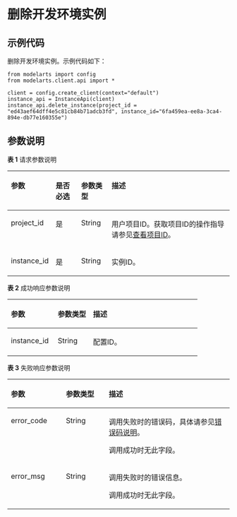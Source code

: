 # 删除开发环境实例<a name="modelarts_04_0118"></a>

## 示例代码<a name="section20261580353"></a>

删除开发环境实例。示例代码如下：

```
from modelarts import config
from modelarts.client.api import *

client = config.create_client(context="default")
instance_api = InstanceApi(client)
instance_api.delete_instance(project_id = "ed43aef64dff4e5c81cb84b71adcb3fd", instance_id="6fa459ea-ee8a-3ca4-894e-db77e160355e")
```

## 参数说明<a name="section722833995517"></a>

**表 1**  请求参数说明

<a name="table569625523811"></a>
<table><thead align="left"><tr id="row169945510386"><th class="cellrowborder" valign="top" width="17.7%" id="mcps1.2.5.1.1"><p id="p370019557384"><a name="p370019557384"></a><a name="p370019557384"></a>参数</p>
</th>
<th class="cellrowborder" valign="top" width="11.68%" id="mcps1.2.5.1.2"><p id="p2702115512388"><a name="p2702115512388"></a><a name="p2702115512388"></a>是否必选</p>
</th>
<th class="cellrowborder" valign="top" width="13.780000000000001%" id="mcps1.2.5.1.3"><p id="p1704955163819"><a name="p1704955163819"></a><a name="p1704955163819"></a>参数类型</p>
</th>
<th class="cellrowborder" valign="top" width="56.84%" id="mcps1.2.5.1.4"><p id="p070515554383"><a name="p070515554383"></a><a name="p070515554383"></a>描述</p>
</th>
</tr>
</thead>
<tbody><tr id="row187062555388"><td class="cellrowborder" valign="top" width="17.7%" headers="mcps1.2.5.1.1 "><p id="p570711558389"><a name="p570711558389"></a><a name="p570711558389"></a>project_id</p>
</td>
<td class="cellrowborder" valign="top" width="11.68%" headers="mcps1.2.5.1.2 "><p id="p1070819552389"><a name="p1070819552389"></a><a name="p1070819552389"></a>是</p>
</td>
<td class="cellrowborder" valign="top" width="13.780000000000001%" headers="mcps1.2.5.1.3 "><p id="p147095558384"><a name="p147095558384"></a><a name="p147095558384"></a>String</p>
</td>
<td class="cellrowborder" valign="top" width="56.84%" headers="mcps1.2.5.1.4 "><p id="p4972959911831"><a name="p4972959911831"></a><a name="p4972959911831"></a>用户项目ID。获取项目ID的操作指导请参见<a href="查看项目ID.md">查看项目ID</a>。</p>
</td>
</tr>
<tr id="row37157913141"><td class="cellrowborder" valign="top" width="17.7%" headers="mcps1.2.5.1.1 "><p id="p11308137181317"><a name="p11308137181317"></a><a name="p11308137181317"></a>instance_id</p>
</td>
<td class="cellrowborder" valign="top" width="11.68%" headers="mcps1.2.5.1.2 "><p id="p175711944161316"><a name="p175711944161316"></a><a name="p175711944161316"></a>是</p>
</td>
<td class="cellrowborder" valign="top" width="13.780000000000001%" headers="mcps1.2.5.1.3 "><p id="p05711544181313"><a name="p05711544181313"></a><a name="p05711544181313"></a>String</p>
</td>
<td class="cellrowborder" valign="top" width="56.84%" headers="mcps1.2.5.1.4 "><p id="p830883717136"><a name="p830883717136"></a><a name="p830883717136"></a>实例ID。</p>
</td>
</tr>
</tbody>
</table>

**表 2**  成功响应参数说明

<a name="table1282791914324"></a>
<table><thead align="left"><tr id="row88681219173214"><th class="cellrowborder" valign="top" width="24.672467246724672%" id="mcps1.2.4.1.1"><p id="p12868919153212"><a name="p12868919153212"></a><a name="p12868919153212"></a>参数</p>
</th>
<th class="cellrowborder" valign="top" width="18.57185718571857%" id="mcps1.2.4.1.2"><p id="p158681919133218"><a name="p158681919133218"></a><a name="p158681919133218"></a>参数类型</p>
</th>
<th class="cellrowborder" valign="top" width="56.75567556755675%" id="mcps1.2.4.1.3"><p id="p15868819143215"><a name="p15868819143215"></a><a name="p15868819143215"></a>描述</p>
</th>
</tr>
</thead>
<tbody><tr id="row687011911325"><td class="cellrowborder" valign="top" width="24.672467246724672%" headers="mcps1.2.4.1.1 "><p id="p66251049393"><a name="p66251049393"></a><a name="p66251049393"></a>instance_id</p>
</td>
<td class="cellrowborder" valign="top" width="18.57185718571857%" headers="mcps1.2.4.1.2 "><p id="p196281949293"><a name="p196281949293"></a><a name="p196281949293"></a>String</p>
</td>
<td class="cellrowborder" valign="top" width="56.75567556755675%" headers="mcps1.2.4.1.3 "><p id="p56329492917"><a name="p56329492917"></a><a name="p56329492917"></a>配置ID。</p>
</td>
</tr>
</tbody>
</table>

**表 3**  失败响应参数说明

<a name="table55928961173927"></a>
<table><thead align="left"><tr id="row40618446173927"><th class="cellrowborder" valign="top" width="24.759999999999998%" id="mcps1.2.4.1.1"><p id="p1631242217407"><a name="p1631242217407"></a><a name="p1631242217407"></a>参数</p>
</th>
<th class="cellrowborder" valign="top" width="19.27%" id="mcps1.2.4.1.2"><p id="p5427574117407"><a name="p5427574117407"></a><a name="p5427574117407"></a>参数类型</p>
</th>
<th class="cellrowborder" valign="top" width="55.97%" id="mcps1.2.4.1.3"><p id="p3425893817407"><a name="p3425893817407"></a><a name="p3425893817407"></a>描述</p>
</th>
</tr>
</thead>
<tbody><tr id="row11062410173927"><td class="cellrowborder" valign="top" width="24.759999999999998%" headers="mcps1.2.4.1.1 "><p id="p688954611624"><a name="p688954611624"></a><a name="p688954611624"></a>error_code</p>
</td>
<td class="cellrowborder" valign="top" width="19.27%" headers="mcps1.2.4.1.2 "><p id="p3804851211624"><a name="p3804851211624"></a><a name="p3804851211624"></a>String</p>
</td>
<td class="cellrowborder" valign="top" width="55.97%" headers="mcps1.2.4.1.3 "><p id="p824153112415"><a name="p824153112415"></a><a name="p824153112415"></a>调用失败时的错误码，具体请参见<a href="公共参数.md#section29446341644">错误码说明</a>。</p>
<p id="p6203060911624"><a name="p6203060911624"></a><a name="p6203060911624"></a>调用成功时无此字段。</p>
</td>
</tr>
<tr id="row52351653173927"><td class="cellrowborder" valign="top" width="24.759999999999998%" headers="mcps1.2.4.1.1 "><p id="p4368550411624"><a name="p4368550411624"></a><a name="p4368550411624"></a>error_msg</p>
</td>
<td class="cellrowborder" valign="top" width="19.27%" headers="mcps1.2.4.1.2 "><p id="p6574380911624"><a name="p6574380911624"></a><a name="p6574380911624"></a>String</p>
</td>
<td class="cellrowborder" valign="top" width="55.97%" headers="mcps1.2.4.1.3 "><p id="p360415251678"><a name="p360415251678"></a><a name="p360415251678"></a>调用失败时的错误信息。</p>
<p id="p2364831411624"><a name="p2364831411624"></a><a name="p2364831411624"></a>调用成功时无此字段。</p>
</td>
</tr>
</tbody>
</table>

